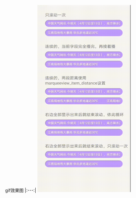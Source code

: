 gif效果图
|:---:|
<img src="https://github.com/pinhai/MarqueeView/blob/master/marqueeview.gif" width="300px" height="600px">